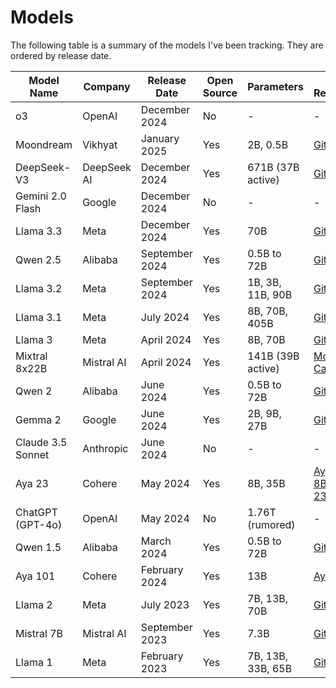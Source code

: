 # Models

The following table is a summary of the models I've been tracking. They are ordered by release date.
<table>
  <thead>
    <tr>
      <th>Model Name</th>
      <th>Company</th>
      <th>Release Date</th>
      <th>Open Source</th>
      <th>Parameters</th>
      <th>Model Repository</th>
      <th>Technical Report/Paper</th>
      <th>Website</th>
    </tr>
  </thead>
  <tbody>
    <tr>
      <td>o3</td>
      <td>OpenAI</td>
      <td>December 2024</td>
      <td>No</td>
      <td>-</td>
      <td>-</td>
      <td>-</td>
      <td>-</td>
    </tr>
    <tr>
      <td>Moondream</td>
      <td>Vikhyat</td>
      <td>January 2025</td>
      <td>Yes</td>
      <td>2B, 0.5B</td>
      <td><a href="https://github.com/vikhyat/moondream">GitHub</a></td>
      <td><a href="https://moondream.ai/blog/introducing-a-new-moondream-1-9b-and-gpu-support">Blog post</a></td>
      <td><a href="https://moondream.ai/">Moondream</a></td>
    </tr>
    <tr>
      <td>DeepSeek-V3</td>
      <td>DeepSeek AI</td>
      <td>December 2024</td>
      <td>Yes</td>
      <td>671B (37B active)</td>
      <td><a href="https://github.com/deepseek-ai/DeepSeek-V3">GitHub</a></td>
      <td><a href="https://github.com/deepseek-ai/DeepSeek-V3/blob/main/DeepSeek_V3.pdf">Paper</a></td>
      <td>-</td>
    </tr>
    <tr>
      <td>Gemini 2.0 Flash</td>
      <td>Google</td>
      <td>December 2024</td>
      <td>No</td>
      <td>-</td>
      <td>-</td>
      <td>-</td>
      <td><a href="https://gemini.google.com/app">Gemini</a></td>
    </tr>
    <tr>
      <td>Llama 3.3</td>
      <td>Meta</td>
      <td>December 2024</td>
      <td>Yes</td>
      <td>70B</td>
      <td><a href="https://github.com/meta-llama/llama-models">GitHub</a></td>
      <td><a href="https://github.com/meta-llama/llama-models/blob/main/models/llama3_3/MODEL_CARD.md">Model Card</a></td>
      <td>-</td>
    </tr>
    <tr>
      <td>Qwen 2.5</td>
      <td>Alibaba</td>
      <td>September 2024</td>
      <td>Yes</td>
      <td>0.5B to 72B</td>
      <td><a href="https://github.com/QwenLM/Qwen2.5">GitHub</a></td>
      <td><a href="https://arxiv.org/abs/2412.15115">Paper</a></td>
      <td>-</td>
    </tr>
    <tr>
      <td>Llama 3.2</td>
      <td>Meta</td>
      <td>September 2024</td>
      <td>Yes</td>
      <td>1B, 3B, 11B, 90B</td>
      <td><a href="https://github.com/meta-llama/llama-models">GitHub</a></td>
      <td><a href="https://github.com/meta-llama/llama-models/blob/main/models/llama3_2/MODEL_CARD.md">Model Card</a></td>
      <td>-</td>
    </tr>
    <tr>
      <td>Llama 3.1</td>
      <td>Meta</td>
      <td>July 2024</td>
      <td>Yes</td>
      <td>8B, 70B, 405B</td>
      <td><a href="https://github.com/meta-llama/llama-models">GitHub</a></td>
      <td><a href="https://github.com/meta-llama/llama-models/blob/main/models/llama3_1/MODEL_CARD.md">Model Card</a></td>
      <td>-</td>
    </tr>
    <tr>
      <td>Llama 3</td>
      <td>Meta</td>
      <td>April 2024</td>
      <td>Yes</td>
      <td>8B, 70B</td>
      <td><a href="https://github.com/meta-llama/llama3">GitHub</a></td>
      <td><a href="https://github.com/meta-llama/llama3/blob/main/MODEL_CARD.md">Model Card</a></td>
      <td>-</td>
    </tr>
    <tr>
      <td>Mixtral 8x22B</td>
      <td>Mistral AI</td>
      <td>April 2024</td>
      <td>Yes</td>
      <td>141B (39B active)</td>
      <td><a href="https://huggingface.co/mistralai/Mixtral-8x22B-v0.1">Model Card</a></td>
      <td><a href="https://mistral.ai/news/mixtral-8x22b/">blog post</a></td>
      <td>-</td>
    </tr>
    <tr>
      <td>Qwen 2</td>
      <td>Alibaba</td>
      <td>June 2024</td>
      <td>Yes</td>
      <td>0.5B to 72B</td>
      <td><a href="https://github.com/alibaba/qwen">GitHub</a></td>
      <td><a href="https://arxiv.org/abs/2406.12345">Paper</a></td>
      <td>-</td>
    </tr>
    <tr>
      <td>Gemma 2</td>
      <td>Google</td>
      <td>June 2024</td>
      <td>Yes</td>
      <td>2B, 9B, 27B</td>
      <td><a href="https://github.com/google/gemma2">GitHub</a></td>
      <td><a href="https://arxiv.org/abs/2406.12345">Paper</a></td>
      <td>-</td>
    </tr>
    <tr>
      <td>Claude 3.5 Sonnet</td>
      <td>Anthropic</td>
      <td>June 2024</td>
      <td>No</td>
      <td>-</td>
      <td>-</td>
      <td>-</td>
      <td><a href="https://claude.ai/login">Claude</a></td>
    </tr>
    <tr>
      <td>Aya 23</td>
      <td>Cohere</td>
      <td>May 2024</td>
      <td>Yes</td>
      <td>8B, 35B</td>
      <td><a href="https://huggingface.co/CohereForAI/aya-23-8B">Aya-23-8B</a> <a href="https://huggingface.co/CohereForAI/Aya-23-35B">Aya-23-35B</a></td>
      <td><a href="https://arxiv.org/abs/2405.15032">Paper</a></td>
      <td><a href="https://cohere.com/research/papers/aya-command-23-8b-and-35b-technical-report-2024-05-23">Cohere</a></td>
    </tr>
    <tr>
      <td>ChatGPT (GPT-4o)</td>
      <td>OpenAI</td>
      <td>May 2024</td>
      <td>No</td>
      <td>1.76T (rumored)</td>
      <td>-</td>
      <td>-</td>
      <td><a href="https://chat.openai.com/">ChatGPT</a></td>
    </tr>
    <tr>
      <td>Qwen 1.5</td>
      <td>Alibaba</td>
      <td>March 2024</td>
      <td>Yes</td>
      <td>0.5B to 72B</td>
      <td><a href="https://github.com/alibaba/qwen">GitHub</a></td>
      <td><a href="https://arxiv.org/abs/2403.12345">Paper</a></td>
      <td>-</td>
    </tr>
    <tr>
      <td>Aya 101</td>
      <td>Cohere</td>
      <td>February 2024</td>
      <td>Yes</td>
      <td>13B</td>
      <td><a href="https://hf.co/CohereForAI/aya-101">Aya-101</a></td>
      <td><a href="https://arxiv.org/pdf/2402.07827">Paper</a></td>
      <td>-</td>
    </tr>
    <tr>
      <td>Llama 2</td>
      <td>Meta</td>
      <td>July 2023</td>
      <td>Yes</td>
      <td>7B, 13B, 70B</td>
      <td><a href="https://github.com/facebookresearch/llama">GitHub</a></td>
      <td><a href="https://github.com/Meta-Llama/llama/blob/main/MODEL_CARD.md">Model Card</a></td>
      <td>-</td>
    </tr>
    <tr>
      <td>Mistral 7B</td>
      <td>Mistral AI</td>
      <td>September 2023</td>
      <td>Yes</td>
      <td>7.3B</td>
      <td><a href="https://github.com/mistralai/Mistral">GitHub</a></td>
      <td><a href="https://arxiv.org/abs/2309.12345">Paper</a></td>
      <td>-</td>
    </tr>
    <tr>
      <td>Llama 1</td>
      <td>Meta</td>
      <td>February 2023</td>
      <td>Yes</td>
      <td>7B, 13B, 33B, 65B</td>
      <td><a href="https://github.com/facebookresearch/llama">GitHub</a></td>
      <td><a href="https://github.com/Meta-Llama/llama/blob/main/MODEL_CARD.md">Model Card</a></td>
      <td>-</td>
    </tr>
</table>
